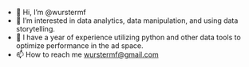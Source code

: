 - 👋 Hi, I’m @wurstermf
- 👀 I’m interested in data analytics, data manipulation, and using data storytelling.
- 🌱 I have a year of experience utilizing python and other data tools to optimize performance in the ad space.
- 📫 How to reach me wurstermf@gmail.com

<!---
wurstermf/wurstermf is a ✨ special ✨ repository because its `README.md` (this file) appears on your GitHub profile.
You can click the Preview link to take a look at your changes.
--->
